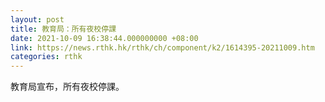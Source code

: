 ```yaml
---
layout: post
title: 教育局：所有夜校停課
date: 2021-10-09 16:38:44.000000000 +08:00
link: https://news.rthk.hk/rthk/ch/component/k2/1614395-20211009.htm
categories: rthk
---
```


教育局宣布，所有夜校停課。
